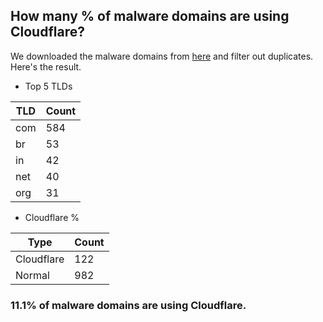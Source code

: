## How many % of malware domains are using Cloudflare?


We downloaded the malware domains from [here](https://urlhaus.abuse.ch) and filter out duplicates.
Here's the result.


[//]: # (start replacement)


- Top 5 TLDs

| TLD | Count |
| --- | --- |
| com | 584 |
| br | 53 |
| in | 42 |
| net | 40 |
| org | 31 |


- Cloudflare %

| Type | Count |
| --- | --- |
| Cloudflare | 122 |
| Normal | 982 |


### 11.1% of malware domains are using Cloudflare.